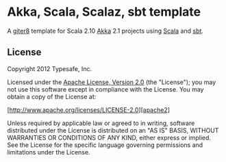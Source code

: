 Akka, Scala, Scalaz, sbt template
=========================

A [giter8] template for Scala 2.10 [Akka] 2.1 projects using [Scala] and [sbt].

License
-------

Copyright 2012 Typesafe, Inc.

Licensed under the [Apache License, Version 2.0][apache2] (the "License"); you
may not use this software except in compliance with the License. You may obtain
a copy of the License at:

[http://www.apache.org/licenses/LICENSE-2.0][apache2]

Unless required by applicable law or agreed to in writing, software distributed
under the License is distributed on an "AS IS" BASIS, WITHOUT WARRANTIES OR
CONDITIONS OF ANY KIND, either express or implied. See the License for the
specific language governing permissions and limitations under the License.

[giter8]: https://github.com/n8han/giter8
[Akka]: http://akka.io
[Scala]: http://www.scala-lang.org/
[sbt]: http://github.com/harrah/xsbt/
[apache2]: http://www.apache.org/licenses/LICENSE-2.0
[scalaz]: http://code.google.com/p/scalaz/
[Specs2]: http://etorreborre.github.com/specs2/
